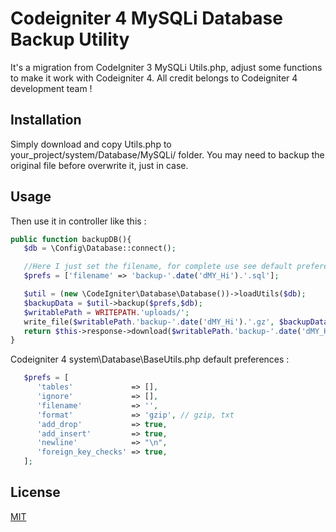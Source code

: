# Codeigniter 4 MySQLi Database Backup Utility
It's a migration from CodeIgniter 3 MySQLi Utils.php, adjust some functions to make it work with Codeigniter 4.
All credit belongs to Codeigniter 4 development team !

## Installation

Simply download and copy Utils.php to your_project/system/Database/MySQLi/ folder. You may need to backup the original file before overwrite it, just in case.

## Usage
Then use it in controller like this :
```php
public function backupDB(){
   $db = \Config\Database::connect();

   //Here I just set the filename, for complete use see default preferences below
   $prefs = ['filename' => 'backup-'.date('dMY_Hi').'.sql'];

   $util = (new \CodeIgniter\Database\Database())->loadUtils($db);
   $backupData = $util->backup($prefs,$db);
   $writablePath = WRITEPATH.'uploads/';
   write_file($writablePath.'backup-'.date('dMY_Hi').'.gz', $backupData); 
   return $this->response->download($writablePath.'backup-'.date('dMY_Hi').'.gz',null);
}
```
Codeigniter 4 system\Database\BaseUtils.php default preferences :
```php
   $prefs = [
      'tables'             => [],
      'ignore'             => [],
      'filename'           => '',
      'format'             => 'gzip', // gzip, txt
      'add_drop'           => true,
      'add_insert'         => true,
      'newline'            => "\n",
      'foreign_key_checks' => true,
   ];
```
## License
[MIT](https://choosealicense.com/licenses/mit/)

